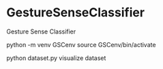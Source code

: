 # GestureSenseClassifier
Gesture Sense Classifier

python -m venv GSCenv
source GSCenv/bin/activate 




python dataset.py visualize dataset